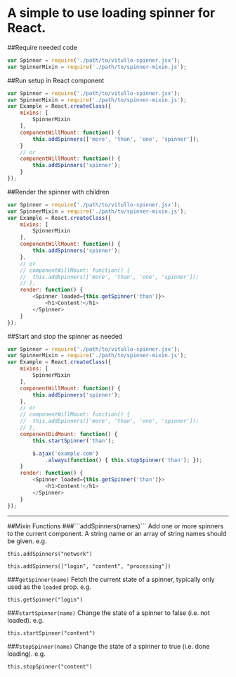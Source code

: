 # A simple to use loading spinner for React.


##Require needed code
```javascript
var Spinner = require('./path/to/vitullo-spinner.jsx');
var SpinnerMixin = require('./path/to/spinner-mixin.js');
```
##Run setup in React component
```javascript
var Spinner = require('./path/to/vitullo-spinner.jsx');
var SpinnerMixin = require('./path/to/spinner-mixin.js');
var Example = React.createClass({
	mixins: [
		SpinnerMixin
	],
	componentWillMount: function() {
		this.addSpinners(['more', 'than', 'one', 'spinner']);
	}
	// or
	componentWillMount: function() {
		this.addSpinners('spinner');
	}
});
```
##Render the spinner with children
```javascript
var Spinner = require('./path/to/vitullo-spinner.jsx');
var SpinnerMixin = require('./path/to/spinner-mixin.js');
var Example = React.createClass({
	mixins: [
		SpinnerMixin
	],
	componentWillMount: function() {
		this.addSpinners('spinner');
	},
	// or
	// componentWillMount: function() {
	// 	this.addSpinners(['more', 'than', 'one', 'spinner']);
	// },
	render: function() {
		<Spinner loaded={this.getSpinner('than')}>
			<h1>Content!</h1>
		</Spinner>
	}
});
```
##Start and stop the spinner as needed
```javascript
var Spinner = require('./path/to/vitullo-spinner.jsx');
var SpinnerMixin = require('./path/to/spinner-mixin.js');
var Example = React.createClass({
	mixins: [
		SpinnerMixin
	],
	componentWillMount: function() {
		this.addSpinners('spinner');
	},
	// or
	// componentWillMount: function() {
	// 	this.addSpinners(['more', 'than', 'one', 'spinner']);
	// },
	componentDidMount: function() {
		this.startSpinner('than');

		$.ajax('example.com')
		 	.always(function() { this.stopSpinner('than'); });
  	}
	render: function() {
		<Spinner loaded={this.getSpinner('than')}>
			<h1>Content!</h1>
		</Spinner>
	}
});
```
<hr/>
##Mixin Functions
###```addSpinners(names)```
Add one or more spinners to the current component. A string name or an array of string names should be given.  
e.g.

  `this.addSpinners("network")`

  `this.addSpinners(["login", "content", "processing"])`

###```getSpinner(name)```
Fetch the current state of a spinner, typically only used as the `loaded` prop.
e.g.

  `this.getSpinner("login")`

###```startSpinner(name)```
Change the state of a spinner to false (i.e. not loaded). 
e.g.

  `this.startSpinner("content")`
  
###```stopSpinner(name)```
Change the state of a spinner to true (i.e. done loading). 
e.g.

  `this.stopSpinner("content")`

